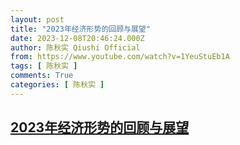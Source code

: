 ```yaml
---
layout: post
title: "2023年经济形势的回顾与展望"
date: 2023-12-08T20:46:24.000Z
author: 陈秋实 Qiushi Official
from: https://www.youtube.com/watch?v=1YeuStuEb1A
tags: [ 陈秋实 ]
comments: True
categories: [ 陈秋实 ]
---
```

<!--1702068384000-->
[2023年经济形势的回顾与展望](https://www.youtube.com/watch?v=1YeuStuEb1A)
------

<div>

</div>
